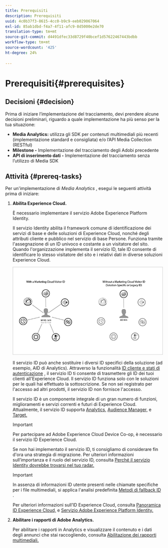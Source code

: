 ```yaml
---
title: Prerequisiti
description: Prerequisiti
uuid: 4c0b37f3-8615-4cc0-b9c9-eeb029067064
exl-id: 85ab1dbd-f4a7-4f11-afc9-8d5000e2de70
translation-type: tm+mt
source-git-commit: d4491dfec33d8729f40bcef1d57622467443bdbb
workflow-type: tm+mt
source-wordcount: '425'
ht-degree: 24%

---
```


# Prerequisiti{#prerequisites}

## Decisioni {#decision}

Prima di iniziare l’implementazione del tracciamento, devi prendere alcune decisioni preliminari, riguardo a quale implementazione ha più senso per la tua situazione:

* **Media Analytics:** utilizza gli SDK per contenuti multimediali più recenti (implementazione standard e consigliata) e/o l’API Media Collection (RESTful)
* **Milestone -** Implementazione del tracciamento degli Adobi precedente
* **API di inserimento dati -** Implementazione del tracciamento senza l’utilizzo di Media SDK

## Attività {#prereq-tasks}

Per un&#39;implementazione di *Media Analytics* , esegui le seguenti attività prima di iniziare:

1. **Abilita Experience Cloud.**

   È necessario implementare il servizio Adobe Experience Platform Identity.

   Il servizio Identity abilita il framework comune di identificazione dei servizi di base e delle soluzioni di Experience Cloud, nonché degli attributi cliente e pubblico nel servizio di base Persone. Funziona tramite l&#39;assegnazione di un ID univoco e costante a un visitatore del sito. Quando l&#39;organizzazione implementa il servizio ID, tale ID consente di identificare lo stesso visitatore del sito e i relativi dati in diverse soluzioni Experience Cloud.

   ![](assets/mc_id_service_graphic.png)

   Il servizio ID può anche sostituire i diversi ID specifici della soluzione (ad esempio, AID di Analytics). Attraverso la funzionalità [ID cliente e stati di autenticazione](https://docs.adobe.com/content/help/it-IT/id-service/using/reference/authenticated-state.html) , il servizio ID ti consente di trasmettere gli ID dei tuoi clienti all&#39;Experience Cloud. Il servizio ID funziona solo con le soluzioni per le quali hai effettuato la sottoscrizione. Se non sei registrato per l&#39;accesso ad altri prodotti, il servizio ID non fornisce l&#39;accesso.

   Il servizio ID è un componente integrale di un gran numero di funzioni, miglioramenti e servizi correnti e futuri di Experience Cloud. Attualmente, il servizio ID supporta [Analytics,](https://www.adobe.com/marketing-cloud/web-analytics.html) [Audience Manager,](https://www.adobe.com/marketing-cloud/data-management-platform.html) e [Target.](https://www.adobe.com/marketing-cloud/testing-targeting.html)

   >[!IMPORTANT]
   >
   >Per partecipare ad Adobe Experience Cloud Device Co-op, è necessario il servizio ID Experience Cloud.

   Se non hai implementato il servizio ID, ti consigliamo di considerare fin d&#39;ora una strategia di migrazione. Per ulteriori informazioni sull’importanza e il ruolo del servizio ID, consulta [Perché il servizio Identity dovrebbe trovarsi nel tuo radar.](https://theblog.adobe.com/why-new-adobe-marketing-cloud-id-service-should-be-on-your-radar/)

   >[!IMPORTANT]
   >
   >In assenza di informazioni ID utente presenti nelle chiamate specifiche per i file multimediali, si applica l&#39;analisi predefinita [Metodi di fallback ID](https://docs-author.corp.adobe.com/content/help/en/analytics/implementation/javascript-implementation/unique-visitors/visid-fallback.html) .

   Per ulteriori informazioni sull’ID Experience Cloud, consulta [Panoramica ID Experience Cloud,](https://docs.adobe.com/content/help/it-IT/id-service/using/intro/overview.html) e [Servizio Adobe Experience Platform Identity.](https://docs.adobe.com/content/help/it-IT/id-service/using/home.html)

1. **Abilitare i rapporti di Adobe Analytics.**

   Per abilitare i rapporti in Analytics e visualizzare il contenuto e i dati degli annunci che stai raccogliendo, consulta [Abilitazione dei rapporti multimediali.](/help/media-reports/media-reports-enable.md)
